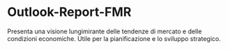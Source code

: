 # Outlook-Report-FMR
Presenta una visione lungimirante delle tendenze di mercato e delle condizioni economiche. Utile per la pianificazione e lo sviluppo strategico.
